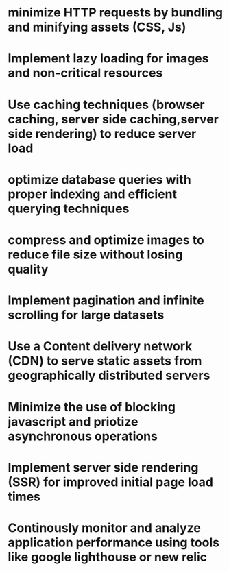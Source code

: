 # minimize HTTP requests by bundling and minifying assets (CSS, Js)

# Implement lazy loading for images and non-critical resources

# Use caching techniques (browser caching, server side caching,server side rendering) to reduce server load

# optimize database queries with proper indexing and efficient querying techniques

# compress and optimize images to reduce file size without losing quality

# Implement pagination and infinite scrolling for large datasets

# Use a Content delivery network (CDN) to serve static assets from geographically distributed servers

# Minimize the use of blocking javascript and priotize asynchronous operations

# Implement server side rendering (SSR) for improved initial page load times

# Continously monitor and analyze application performance using tools like google lighthouse or new relic
